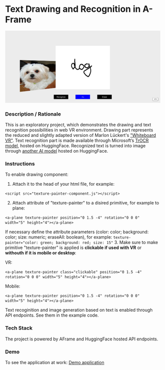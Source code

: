 # Text Drawing and Recognition in A-Frame
<img alt="Screenshot" src="img/screenshot.jpg" width="600">

### **Description / Rationale**
This is an exploratory project, which demonstrates the drawing and text recognition possibilities in web VR environment. Drawing part represents the reduced and slightly adapted version of Marlon Lückert's <a href="https://github.com/marlon360/whiteboard-vr">"Whiteboard VR"</a>. Text recognition part is made available through Microsoft’s <a href="https://huggingface.co/spaces/nielsr/TrOCR-handwritten">TrOCR model</a>, hosted on HuggingFace. Recognized text is turned into image through <a href="https://huggingface.co/spaces/smangrul/Text-To-Image">another AI model</a> hosted on HuggingFace. 

### **Instructions**
To enable drawing component: 
1. Attach it to the head of your html file, for example: 
```
<script src="texture-painter-component.js"></script>
```
2. Attach attribute of "texture-painter" to a disired primitive, for example to plane: 
```
<a-plane texture-painter position="0 1.5 -4" rotation="0 0 0" width="5" height="4"></a-plane>
``` 

If necessary define the attribute parameters (color: color; background: color; size: numeric;  eraseAll: boolean), for example:
``` texture-painter="color: green; background: red; size: 15" ```
3. Make sure to make primitive "texture-painter" is applied is <b>clickable if used with VR</b> or <b>withouth if it is mobile or desktop</b>:

VR: 
```
<a-plane texture-painter class="clickable" position="0 1.5 -4" rotation="0 0 0" width="5" height="4"></a-plane>
```
Mobile: 
```
<a-plane texture-painter position="0 1.5 -4" rotation="0 0 0" width="5" height="4"></a-plane>
```
Text recoginition and image generation based on text is enabled through API endpoints. See them in the example code. 

### **Tech Stack**
The project is powered by AFrame and HuggingFace hosted API endpoints.

### **Demo**
To see the application at work: [Demo application](https://webvr-drawing.glitch.me/)
